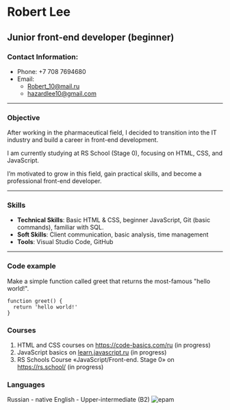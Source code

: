 # **Robert Lee** 
## **Junior front-end developer (beginner)**
### **Contact Information:**
* Phone: +7 708 7694680
* Email: 
  - Robert_10@mail.ru   
  - hazardlee10@gmail.com
---
### **Objective**
After working in the pharmaceutical field, I decided to transition into the IT industry and build a career in front-end development. 

I am currently studying at RS School (Stage 0), focusing on HTML, CSS, and JavaScript. 

I’m motivated to grow in this field, gain practical skills, and become a professional front-end developer.
***
### **Skills**
*	**Technical Skills**: Basic HTML & CSS, beginner JavaScript, Git (basic commands), familiar with SQL.
*	**Soft Skills**: Client communication, basic analysis, time management
*	**Tools**: Visual Studio Code, GitHub
---
### **Code example**
Make a simple function called greet that returns the most-famous "hello world!".
```
function greet() {
  return 'hello world!'
}
```
### **Courses**
1. HTML and CSS courses on https://code-basics.com/ru (in progress)
2. JavaScript basics on [learn.javascript.ru](https://learn.javascript.ru/) (in progress)
3. RS Schools Course «JavaScript/Front-end. Stage 0» on https://rs.school/ (in progress)
### **Languages**
Russian - native
English - Upper-intermediate (B2) 
![epam](/rsschool-cv/img/epam_eng_test.png)    

